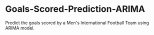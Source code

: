 # Goals-Scored-Prediction-ARIMA
Predict the goals scored by a Men's International Football Team using ARIMA model.
